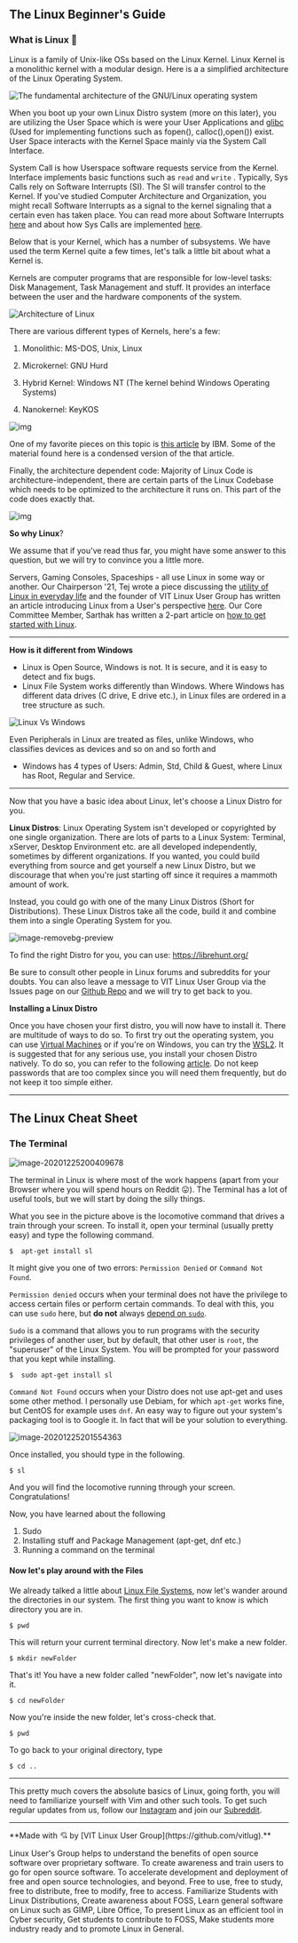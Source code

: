 ## The Linux Beginner's Guide

### What is Linux 🤔

Linux is a family of Unix-like OSs based on the Linux Kernel. Linux Kernel is a monolithic kernel with a modular design. Here is a a simplified architecture of the Linux Operating System.

![The fundamental architecture of the GNU/Linux operating system](https://developer.ibm.com/developer/default/articles/l-linux-kernel/images/figure2.jpg)

When you boot up your own Linux Distro system (more on this later), you are utilizing the User Space which is were your User Applications and [glibc](https://www.gnu.org/software/libc/libc.html) (Used for implementing functions such as fopen(), calloc(),open()) exist. User Space interacts with the Kernel Space mainly via the System Call Interface.

System Call is how Userspace software requests service from the Kernel. Interface implements basic functions such as `read` and `write` . Typically, Sys Calls rely on Software Interrupts (SI). The SI will transfer control to the Kernel. If you've studied Computer Architecture and Organization, you might recall Software Interrupts as a signal to the kernel signaling that a certain even has taken place. You can read more about Software Interrupts [here](http://www.linfo.org/software_interrupt.html#:~:text=A%20software%20interrupt%2C%20also%20called,a%20program%20in%20user%20mode.) and about how Sys Calls are implemented [here](https://en.wikipedia.org/wiki/System_call#Typical_implementations).

Below that is your Kernel, which has a number of subsystems. We have used the term Kernel quite a few times, let's talk a little bit about what a Kernel is.

Kernels are computer programs that are responsible for low-level tasks: Disk Management, Task Management and stuff. It provides an interface between the user and the hardware components of the system. 

![Architecture of Linux](Architecture-of-Linux-removebg-preview.png)

There are various different types of Kernels, here's a few:

1. Monolithic: MS-DOS, Unix, Linux

2. Microkernel: GNU Hurd

3. Hybrid Kernel: Windows NT (The kernel behind Windows Operating Systems)

4. Nanokernel: KeyKOS 

   

![img](https://upload.wikimedia.org/wikipedia/commons/thumb/d/d0/OS-structure2.svg/1024px-OS-structure2.svg.png)

One of my favorite pieces on this topic is [this article](https://developer.ibm.com/technologies/linux/articles/l-linux-kernel/#:~:text=Architecture%2Ddependent%20code,-While%20much%20of&text=For%20a%20typical%20desktop%2C%20the,in%20.%2Flinux%2Farch.) by IBM. Some of the material found here is a condensed version of the that article. 

Finally, the architecture dependent code: Majority of Linux Code is architecture-independent, there are certain parts of the Linux Codebase which needs to be optimized to the architecture it runs on. This part of the code does exactly that. 

![img](https://knowstuffs.files.wordpress.com/2012/06/linux_kernel2.png)



**So why Linux**?

We assume that if you've read thus far, you might have some answer to this question, but we will try to convince you a little more. 

Servers, Gaming Consoles, Spaceships - all use Linux in some way or another. Our Chairperson '21, Tej wrote a piece discussing the [utility of Linux in everyday life](https://medium.com/vit-linux-user-group/can-linux-be-used-for-everyday-purpose-369bb739c3ad) and the founder of VIT Linux User Group has written an article introducing Linux from a User's perspective [here](https://medium.com/vit-linux-user-group/im-a-cs-undergraduate-and-i-haven-t-used-windows-in-two-years-e79c6a8ac948). Our Core Committee Member, Sarthak has written a 2-part article on [how to get started with Linux](https://medium.com/vit-linux-user-group/introduction-to-linux-part-1-first-blood-3cd248b8ede0).

<hr>

**How is it different from Windows**

- Linux is Open Source, Windows is not. It is secure, and it is easy to detect and fix bugs. 
- Linux File System works differently than Windows. Where Windows has different data drives (C drive, E drive etc.), in Linux files are ordered in a tree structure as such. 

![Linux Vs Windows](https://www.guru99.com/images/FolderStructure.png)

Even Peripherals in Linux are treated as files, unlike Windows, who classifies    devices as devices and so on and so forth and 

- Windows has 4 types of Users: Admin, Std, Child & Guest, where Linux has Root, Regular and Service.

<hr>

Now that you have a basic idea about Linux, let's choose a Linux Distro for you.

**Linux Distros**: Linux Operating System isn't developed or copyrighted by one single organization. There are lots of parts to a Linux System: Terminal, xServer, Desktop Environment etc. are all developed independently, sometimes by different organizations. If you wanted, you could build everything from source and get yourself a new Linux Distro, but we discourage that when you're just starting off since it requires a mammoth amount of work.

Instead, you could go with one of the many Linux Distros (Short for Distributions). These Linux Distros take all the code, build it and combine them into a single Operating System for you.

![image-removebg-preview](image-removebg-preview.png)

To find the right Distro for you, you can use: https://librehunt.org/

Be sure to consult other people in Linux forums and subreddits for your doubts. You can also leave a message to VIT Linux User Group via the Issues page on our [Github Repo]() and we will try to get back to you.

**Installing a Linux Distro**

Once you have chosen your first distro, you will now have to install it. There are multitude of ways to do so. To first try out the operating system, you can use [Virtual Machines](https://www.howtogeek.com/196060/beginner-geek-how-to-create-and-use-virtual-machines/) or if you're on Windows, you can try the [WSL2](https://devblogs.microsoft.com/commandline/wsl2-will-be-generally-available-in-windows-10-version-2004/). It is suggested that for any serious use, you install your chosen Distro natively. To do so, you can refer to the following [article](https://www.educba.com/install-linux/). Do not keep passwords that are too complex since you will need them frequently, but do not keep it too simple either.

<hr>

## The Linux Cheat Sheet

### The Terminal

![image-20201225200409678](image-20201225200409678.png)

The terminal in Linux is where most of the work happens (apart from your Browser where you will spend hours on Reddit 😛). The Terminal has a lot of useful tools, but we will start by doing the silly things.

What you see in the picture above is the locomotive command that drives a train through your screen. To install it, open your terminal (usually pretty easy) and type the following command.

```shell
$  apt-get install sl
```

It might give you one of two errors: `Permission Denied` or `Command Not Found`. 

`Permission denied` occurs when your terminal does not have the privilege to access certain files or perform certain commands. To deal with this, you can use `sudo` here, but **do not** always [depend on `sudo`](https://www.beyondtrust.com/blog/entry/unix-linux-privileged-management-should-you-sudo#:~:text=Whenever%20a%20user%20tries%20to,to%20give%20system%20based%20permissions.). 

`Sudo` is a command that allows you to run programs with the security privileges of another user, but by default, that other user is `root`, the "superuser" of the Linux System. You will be prompted for your password that you kept while installing.

```shell
$  sudo apt-get install sl
```

`Command Not Found` occurs when your Distro does not use apt-get and uses some other method. I personally use Debiam, for which `apt-get` works fine, but CentOS for example uses `dnf`. An easy way to figure out your system's packaging tool is to Google it. In fact that will be your solution to everything.

![image-20201225201554363](image-20201225201554363.png)

Once installed, you should type in the following.

```shell
$ sl
```

And you will find the locomotive running through your screen. Congratulations!

Now, you have learned about the following

1. Sudo
2. Installing stuff and Package Management (apt-get, dnf etc.)
3. Running a command on the terminal

#### Now let's play around with the Files

We already talked a little about [Linux File Systems](https://opensource.com/life/16/10/introduction-linux-filesystems), now let's wander around the directories in our system. The first thing you want to know is which directory you are in.

```shell
$ pwd
```

This will return your current terminal directory. Now let's make a new folder.

```shell
$ mkdir newFolder
```

That's it! You have a new folder called "newFolder", now let's navigate into it.

```shell
$ cd newFolder
```

Now you're inside the new folder, let's cross-check that.

```shell
$ pwd
```

To go back to your original directory, type

```shell
$ cd ..
```

<hr>

This pretty much covers the absolute basics of Linux, going forth, you will need to familiarize yourself with Vim and other such tools. To get such regular updates from us, follow our [Instagram](https://www.instagram.com/vit_lug/) and join our [Subreddit](https://www.reddit.com/r/VITLUG/).

<hr>
**Made with 💘 by [VIT Linux User Group](https://github.com/vitlug).**

Linux User's Group helps to understand the benefits of open source software over proprietary software. To create awareness and train users to go for open source software. To accelerate development and deployment of free and open source technologies, and beyond. Free to use, free to study, free to distribute, free to modify, free to access. Familiarize Students with Linux Distributions, Create awareness about FOSS, Learn general software on Linux such as GIMP, Libre Office, To present Linux as an efficient tool in Cyber security, Get students to contribute to FOSS, Make students more industry ready and to promote Linux in General.



